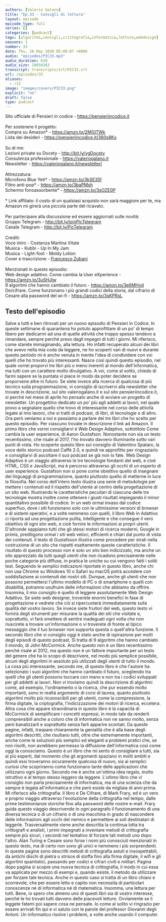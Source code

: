 ```yaml
---
authors: [Valerio Galano]
title: "Ep.33 - Consigli di lettura"
layout: episode
episode_type: full
series: []
categories: [podcast]
tags: [algoritmi,consigli,crittografia,informatica,letture,webdesign]
seasons: 1
number: 33
date: Thu, 28 May 2020 05:00:07 +0000
audio: "episodes/PIC33.mp3"
audio_duration: 628
audio_size: 10034363
transcript: transcripts/srt/PIC33.srt
url: /episodes/33
aliases: 
  - /33
image: "images/covers/PIC33.png"
explicit: "no"
draft: false
type: podcast
---
```

Sito ufficiale di Pensieri in codice - <a href="https://pensieriincodice.it" rel="noopener">https://pensieriincodice.it</a> <br /><br />Per sostenere il progetto:<br />Compra su Amazon* - <a href="https://amzn.to/2MGITWk" rel="noopener">https://amzn.to/2MGITWk</a>  <br />Lista dei desideri - <a href="https://pensieriincodice.it/360s8Kx" rel="noopener">https://pensieriincodice.it/360s8Kx</a> <br /><br />Su di me:<br />Lezioni private su Docety - <a href="http://bit.ly/vgDocety" rel="noopener">http://bit.ly/vgDocety</a> <br />Consulenza professionale - <a href="https://valeriogalano.it" rel="noopener">https://valeriogalano.it</a> <br />Newsletter - <a href="https://valeriogalano.it/newsletter/" rel="noopener">https://valeriogalano.it/newsletter/</a> <br /><br />Attrezzatura:<br />Microfono Blue Yeti* - <a href="https://amzn.to/3kSE35f" rel="noopener">https://amzn.to/3kSE35f</a>  <br />Filtro anti-pop* - <a href="https://amzn.to/3baPMsh" rel="noopener">https://amzn.to/3baPMsh</a>  <br />Schermo fonoassorbente* - <a href="https://amzn.to/3sOZE0P" rel="noopener">https://amzn.to/3sOZE0P</a>  <br /><br />* Link affiliato: il costo di un qualsiasi acquisto non sarà maggiore per te, ma Amazon mi girerà una piccola parte del ricavato. <br /><br />Per partecipare alla discussione ed essere aggiornati sulle novità:<br />Gruppo Telegram - <a href="http://bit.ly/joinPicTelegram" rel="noopener">http://bit.ly/joinPicTelegram</a> <br />Canale Telegram - <a href="http://bit.ly/PicTelegram" rel="noopener">http://bit.ly/PicTelegram</a> <br /><br />Crediti:<br />Voce intro - Costanza Martina Vitale<br />Musica - Kubbi - Up In My Jam<br />Musica - Light-foot - Moldy Lotion<br />Cover e trascrizione - <a href="https://it.linkedin.com/in/francesco-zubani-5957081a6" rel="noopener">Francesco Zubani</a><br /><br />Menzionati in questo episodio:<br />Web design adattivo. Come cambia la User eXperience - <a href="https://amzn.to/3uSHJIw" rel="noopener">https://amzn.to/3uSHJIw</a>  <br />9 algoritmi che hanno cambiato il futuro - <a href="https://amzn.to/3e6MHvd" rel="noopener">https://amzn.to/3e6MHvd</a> <br />De/cifrare. Come funzionano i più grandi codici della storia, dal cifrario di Cesare alla password del wi-fi - <a href="https://amzn.to/3sKPRsL" rel="noopener">https://amzn.to/3sKPRsL</a>

<!-- more -->

## Testo dell'episodio

Salve a tutti e ben ritrovati per un nuovo episodio di Pensieri in Codice.
In queste settimane di quarantena ho potuto approfittare di un po' di tempo libero per
dedicarmi ad una di quelle attività che troppo spesso tendevo a rimandare, sempre perché
preso dagli impegni di tutti i giorni.
Mi riferisco, come starete immaginando, alla lettura.
Ho infatti recuperato alcuni dei libri che avevo nella mia coda da leggere, ne ho scoperti
vari di nuovi e durante questo periodo mi è anche venuta in mente l'idea di condividere
con voi quelli che ho trovato più interessanti.
Nasce così quindi questo episodio, nel quale vorrei proporvi tre libri più o meno inerenti
al mondo dell'informatica, ma tutti con un carattere molto divulgativo.
A voi, come al solito, chiedo di farmi sapere se la puntata vi piace in modo da poter decidere
se proporvene altre in futuro.
Se siete invece alla ricerca di qualcosa di più tecnico sulla programmazione, vi consiglio
di iscrivervi alla newsletter che trovate in descrizione, sul sito valeriogalano.it
e sul sito pensieriincodice.it, sì perché nel mese di aprile ho pensato anche di avviare
un progetto di newsletter.
Un progettino dedicato un po' più agli addetti ai lavori, nel quale provo a segnalare quello
che trovo di interessante nel corso delle attività legate al mio lavoro, che si tratti
di podcast, di libri, di tecnologie o di altro.
Ora però veniamo a noi e passiamo a parlare dei tre libri che ho scelto per questo episodio.
Per ciascuno trovate in descrizione il link ad Amazon.
Il primo libro che vorrei consigliarvi è Web Design Adaptivo, sottotitolo Come cambia
la user experience, di Aaron Gustafson.
Nonostante non sia un testo recentissimo, che risale al 2017, l'ho trovato davvero illuminante
sotto vari punti di vista.
Ho scoperto questo libro sul consiglio di Valentino Spataro, la voce dello storico podcast
Caffè 2.0, e quindi ne approfitto per ringraziarlo e consigliarvi di ascoltare il suo podcast
se già non lo fate.
Web Design Adaptivo è un viaggio attraverso le tre tecnologie fondanti del web, e cioè
HTML, CSS e JavaScript, ma è percorso attraverso gli occhi di un esperto di user experience.
Gustafson non si pone come obiettivo quello di insegnare dei linguaggi di programmazione,
quanto piuttosto quello di metterne in luce la filosofia.
Nel corso dell'intero testo illustra una serie di metodologie per mettere i contenuti
ed il rispetto dell'utente al centro della progettazione di un sito web.
Illustrando le caratteristiche peculiari di ciascuna delle tre tecnologie mostra inoltre
come ottenere i giusti risultati impiegando il minor quantitativo possibile di codice.
In un web ormai invaso dal codice superfluo, dove i siti funzionano solo con le ultimissime
versioni di browser e di sistemi operativi, e a volte nemmeno con quelli, il libro Web
in Adattivo ci riporta ad una progettazione pulita, intelligente e che consegue il vero
obiettivo di ogni sito web, e cioè fornire le informazioni ai propri utenti.
D'altronde sappiamo tutti che gli stessi motori di ricerca moderni, Google in primis, prediligono
ormai i siti web veloci, efficienti e chiari dal punto di vista dei contenuti.
Il testo di Gustafsson illustra come procedere per strati nella costruzione di un sito che
rispetti esattamente queste caratteristiche.
Il risultato di questo processo non è solo un sito ben indicizzato, ma anche un sito apprezzato
da tutti quegli utenti che non ricadono precisamente nelle poche categorie più diffuse, in pratica
le uniche su cui vengono fatti i soliti test.
Seguendo le semplici indicazioni riportate in questo libro, anche chi non usa Chrome
su Windows 10 o Safari su macOS potrà accedere con soddisfazione ai contenuti dei nostri siti.
Dunque, anche gli utenti che non possono permettersi l'ultimo modello di PC o di smartphone o
quelli con disabilità, potranno usufruire delle informazioni che abbiamo da offrire.
Insomma, il mio consiglio è quello di leggere assolutamente Web Design Adattivo.
Se siete web designer, troverete enormi benefici in fase di progettazione e vedrete che ciò
si ripercuoterà immediatamente sulla qualità del vostro lavoro.
Se invece siete fruitori del web, questo testo vi fornirà degli strumenti per misurare la
qualità dei siti che visitate e, soprattutto, vi farà smettere di sentire inadeguati ogni
volta che non riuscirete a trovare un'informazione o vi troverete di fronte al tipico messaggio
che il tuo browser non supporta questa o quell'altra funzione.
Il secondo libro che vi consiglio oggi è stato anche di ispirazione per molti degli
episodi di questo podcast.
Si tratta di 9 algoritmi che hanno cambiato il mondo, di John McCormick.
Anche questo non è un libro recentissimo perché risale al 2012, ma questo non è un fattore
importante per un testo del genere che ha lo scopo di descrivere, nel modo più semplice
possibile, alcuni degli algoritmi in assoluto più utilizzati dagli utenti di tutto il mondo.
La cosa più interessante, secondo me, di questo libro è che l'autore ha selezionato
i suoi algoritmi che hanno cambiato il futuro, scegliendo tra quelli che gli utenti possono
toccare con mano e non tra i codici sviluppati per gli addetti ai lavori.
Non vi troviamo quindi la descrizione di algoritmi come, ad esempio, l'ordinamento o la ricerca,
che pur essendo molto importanti, sono in realtà argomento di corsi di laurea, quanto
piuttosto algoritmi molto più riconoscibili per gli utenti, come la compressione, la
firma digitale, la criptografia, l'indicizzazione dei motori di ricerca, eccetera.
Altra cosa che appare straordinaria in questo libro è la capacità di McCormick di semplificare
i concetti espressi, in modo tale da renderli comprensibili anche a coloro che di informatica
non ne sanno molto, senza però banalizzarli e soprattutto senza farli apparire scontati.
Da queste pagine, infatti, traspare chiaramente la genialità che è alla base degli algoritmi
descritti, che risultano tutti, oltre che estremamente importanti, anche come le soluzioni
più semplici ed eleganti a problemi pratici che, se non risolti, non avrebbero permesso
la diffusione dell'informatica così come oggi la conosciamo.
Questo è un libro che mi sento di consigliare a tutti, sia ai più esperti, dal momento
che gli argomenti spaziano in molti ambiti e quindi essi troveranno sicuramente qualcosa
di nuovo, sia ai semplici curiosi che scopriranno come funzionano tante delle applicazioni che
utilizzano ogni giorno.
Secondo me è anche un'ottima idea regalo, molto istruttivo e al tempo stesso leggero
da leggere.
L'ultimo libro che vi consiglio non parla precisamente di informatica, ma di una scienza
che da sempre è legata all'informatica e che però esiste da migliaia di anni prima.
Mi riferisco alla crittografia.
Il libro è De Cifrare, di Mark Frary, ed è un vero e proprio viaggio attraverso l'evoluzione
della crittografia nel tempo, dalle prime testimonianze storiche fino alla password delle
nostre e-mail.
Frary guida questo viaggio descrivendo in ogni paragrafo il funzionamento di una diversa
tecnica o di un cifrario o di una macchina in grado di nascondere delle informazioni
agli occhi del nemico e permettere ai soli destinatari di leggerle.
Trasversalmente viene anche descritta la continua lotta tra crittografi e analisti, i primi
impegnati a inventare metodi di crittografia sempre più sicuri, i secondi nel tentativo
di forzare tali metodi uno dopo l'altro.
Alan Turing e Cesare sono forse i nomi più conosciuti menzionati in questo testo, ma
di certo non sono gli unici e nemmeno i più sorprendenti.
In queste pagine sono descritti metodi di crittografia astuti e insospettabili, da antichi
dischi di pietra o strisce di stoffa fino alla firma digitale, il wifi e gli algoritmi
quantistici, passando per codici e cifrari civili e militari.
Pagina dopo pagina si scopre una nuova tecnica di crittografia, il modo in cui essa va applicata
per mezzo di esempi e, quando esiste, il metodo da utilizzare per forzare tale tecnica.
Anche in questo caso si tratta di un libro chiaro e scorrevole, che per essere letto
e capito non necessita di particolari conoscenze né di informatica né di matematica.
Insomma, una lettura per tutti.
Bene, io spero che almeno uno di questi libri sia di vostro interesse, perché le ho trovati
tutti davvero delle piacevoli letture.
Ovviamente se li leggete fatemi poi sapere cosa ne pensate.
Io come al solito vi ringrazio per essere arrivati fin qui e vi saluto con le parole
del professor Giovanni degli Antoni.
Un informatico risolve i problemi, a volte anche usando il computer.

